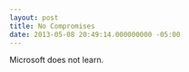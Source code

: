 ```yaml
---
layout: post
title: No Compromises
date: 2013-05-08 20:49:14.000000000 -05:00
---
```

Microsoft does not learn.
